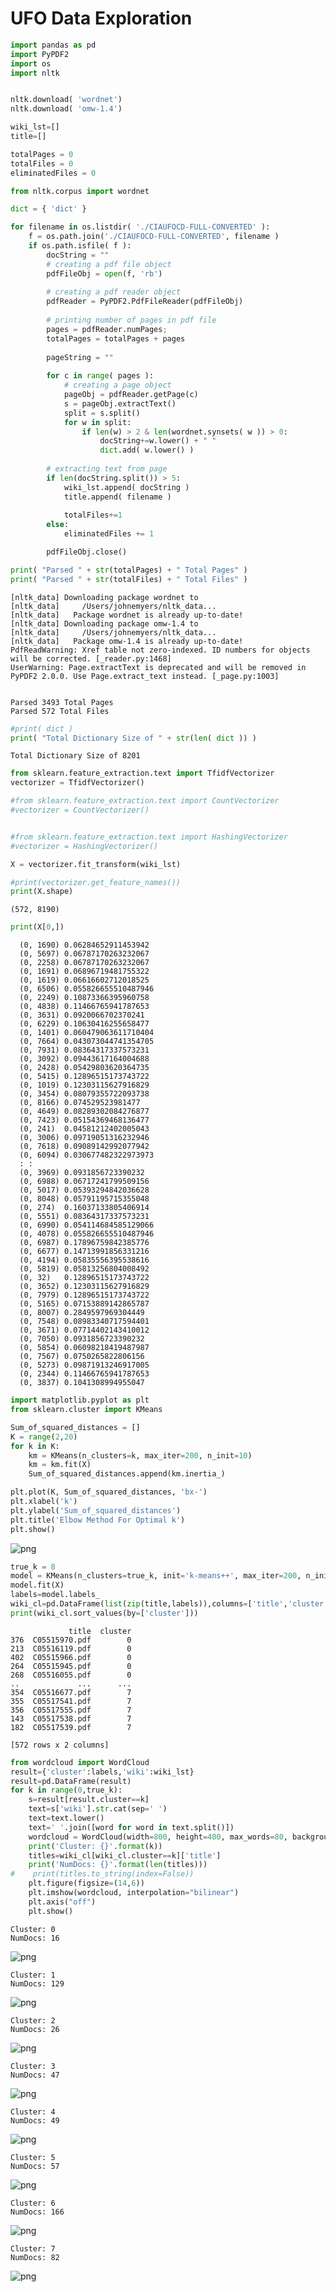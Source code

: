 # UFO Data Exploration


```python
import pandas as pd
import PyPDF2
import os
import nltk


nltk.download( 'wordnet')
nltk.download( 'omw-1.4')

wiki_lst=[]
title=[]

totalPages = 0
totalFiles = 0
eliminatedFiles = 0

from nltk.corpus import wordnet

dict = { 'dict' }

for filename in os.listdir( './CIAUFOCD-FULL-CONVERTED' ):
    f = os.path.join('./CIAUFOCD-FULL-CONVERTED', filename )
    if os.path.isfile( f ):
        docString = ""
        # creating a pdf file object 
        pdfFileObj = open(f, 'rb') 
    
        # creating a pdf reader object 
        pdfReader = PyPDF2.PdfFileReader(pdfFileObj) 
    
        # printing number of pages in pdf file 
        pages = pdfReader.numPages;
        totalPages = totalPages + pages
        
        pageString = ""
        
        for c in range( pages ):
            # creating a page object 
            pageObj = pdfReader.getPage(c) 
            s = pageObj.extractText()
            split = s.split()
            for w in split:
                if len(w) > 2 & len(wordnet.synsets( w )) > 0:
                    docString+=w.lower() + " "
                    dict.add( w.lower() )
            
        # extracting text from page 
        if len(docString.split()) > 5:
            wiki_lst.append( docString )
            title.append( filename )
        
            totalFiles+=1
        else:
            eliminatedFiles += 1

        pdfFileObj.close() 

print( "Parsed " + str(totalPages) + " Total Pages" )
print( "Parsed " + str(totalFiles) + " Total Files" )

```

    [nltk_data] Downloading package wordnet to
    [nltk_data]     /Users/johnemyers/nltk_data...
    [nltk_data]   Package wordnet is already up-to-date!
    [nltk_data] Downloading package omw-1.4 to
    [nltk_data]     /Users/johnemyers/nltk_data...
    [nltk_data]   Package omw-1.4 is already up-to-date!
    PdfReadWarning: Xref table not zero-indexed. ID numbers for objects will be corrected. [_reader.py:1468]
    UserWarning: Page.extractText is deprecated and will be removed in PyPDF2 2.0.0. Use Page.extract_text instead. [_page.py:1003]


    Parsed 3493 Total Pages
    Parsed 572 Total Files



```python
#print( dict )
print( "Total Dictionary Size of " + str(len( dict )) )
```

    Total Dictionary Size of 8201



```python
from sklearn.feature_extraction.text import TfidfVectorizer
vectorizer = TfidfVectorizer()

#from sklearn.feature_extraction.text import CountVectorizer
#vectorizer = CountVectorizer()


#from sklearn.feature_extraction.text import HashingVectorizer
#vectorizer = HashingVectorizer()

X = vectorizer.fit_transform(wiki_lst)
```


```python
#print(vectorizer.get_feature_names())
print(X.shape)
```

    (572, 8190)



```python
print(X[0,])
```

      (0, 1690)	0.06284652911453942
      (0, 5697)	0.06787170263232067
      (0, 2258)	0.06787170263232067
      (0, 1691)	0.06896719481755322
      (0, 1619)	0.06616602712018525
      (0, 6506)	0.055826655510487946
      (0, 2249)	0.10873366395960758
      (0, 4838)	0.11466765941787653
      (0, 3631)	0.0920066702370241
      (0, 6229)	0.10630416255658477
      (0, 1401)	0.060479063611710404
      (0, 7664)	0.043073044741354705
      (0, 7931)	0.08364317337573231
      (0, 3092)	0.09443617164004688
      (0, 2428)	0.05429803620364735
      (0, 5415)	0.12896515173743722
      (0, 1019)	0.12303115627916829
      (0, 3454)	0.08079355722093738
      (0, 8166)	0.074529523981477
      (0, 4649)	0.08289302084276877
      (0, 7423)	0.05154369468136477
      (0, 241)	0.04581212402005043
      (0, 3006)	0.09719051316232946
      (0, 7618)	0.09089142992077942
      (0, 6094)	0.030677482322973973
      :	:
      (0, 3969)	0.0931856723390232
      (0, 6988)	0.06717241799509156
      (0, 5017)	0.05393294842036628
      (0, 8048)	0.05791195715355048
      (0, 274)	0.16037133805406914
      (0, 5551)	0.08364317337573231
      (0, 6990)	0.054114684585129066
      (0, 4078)	0.055826655510487946
      (0, 6987)	0.17896759842385776
      (0, 6677)	0.14713991856331216
      (0, 4194)	0.05835556395538616
      (0, 5819)	0.05813256804008492
      (0, 32)	0.12896515173743722
      (0, 3652)	0.12303115627916829
      (0, 7979)	0.12896515173743722
      (0, 5165)	0.07153889142865787
      (0, 8007)	0.2849597969304449
      (0, 7548)	0.08983340717594401
      (0, 3671)	0.07714402143410012
      (0, 7050)	0.0931856723390232
      (0, 5854)	0.06098218419487987
      (0, 7567)	0.0750265822806156
      (0, 5273)	0.09871913246917005
      (0, 2344)	0.11466765941787653
      (0, 3837)	0.1041308994955047



```python
import matplotlib.pyplot as plt
from sklearn.cluster import KMeans
```


```python
Sum_of_squared_distances = []
K = range(2,20)
for k in K:
    km = KMeans(n_clusters=k, max_iter=200, n_init=10)
    km = km.fit(X)
    Sum_of_squared_distances.append(km.inertia_)

plt.plot(K, Sum_of_squared_distances, 'bx-')
plt.xlabel('k')
plt.ylabel('Sum_of_squared_distances')
plt.title('Elbow Method For Optimal k')
plt.show()
```


    
![png](output_7_0.png)
    



```python
true_k = 8
model = KMeans(n_clusters=true_k, init='k-means++', max_iter=200, n_init=10)
model.fit(X)
labels=model.labels_
wiki_cl=pd.DataFrame(list(zip(title,labels)),columns=['title','cluster'])
print(wiki_cl.sort_values(by=['cluster']))
```

                 title  cluster
    376  C05515970.pdf        0
    213  C05516119.pdf        0
    402  C05515966.pdf        0
    264  C05515945.pdf        0
    268  C05516055.pdf        0
    ..             ...      ...
    354  C05516677.pdf        7
    355  C05517541.pdf        7
    356  C05517555.pdf        7
    143  C05517538.pdf        7
    182  C05517539.pdf        7
    
    [572 rows x 2 columns]



```python
from wordcloud import WordCloud
result={'cluster':labels,'wiki':wiki_lst}
result=pd.DataFrame(result)
for k in range(0,true_k):
    s=result[result.cluster==k]
    text=s['wiki'].str.cat(sep=' ')
    text=text.lower()
    text=' '.join([word for word in text.split()])
    wordcloud = WordCloud(width=800, height=400, max_words=80, background_color="white").generate(text)
    print('Cluster: {}'.format(k))
    titles=wiki_cl[wiki_cl.cluster==k]['title']
    print('NumDocs: {}'.format(len(titles)))
#    print(titles.to_string(index=False))
    plt.figure(figsize=(14,6))
    plt.imshow(wordcloud, interpolation="bilinear")
    plt.axis("off")
    plt.show()
```

    Cluster: 0
    NumDocs: 16



    
![png](output_9_1.png)
    


    Cluster: 1
    NumDocs: 129



    
![png](output_9_3.png)
    


    Cluster: 2
    NumDocs: 26



    
![png](output_9_5.png)
    


    Cluster: 3
    NumDocs: 47



    
![png](output_9_7.png)
    


    Cluster: 4
    NumDocs: 49



    
![png](output_9_9.png)
    


    Cluster: 5
    NumDocs: 57



    
![png](output_9_11.png)
    


    Cluster: 6
    NumDocs: 166



    
![png](output_9_13.png)
    


    Cluster: 7
    NumDocs: 82



    
![png](output_9_15.png)
    



```python

```
